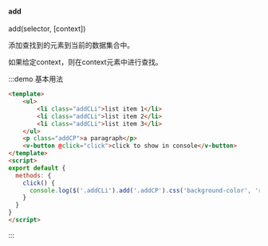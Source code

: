#### add

add(selector, [context]) 

添加查找到的元素到当前的数据集合中。

如果给定context，则在context元素中进行查找。

:::demo 基本用法
```html
<template>
    <ul>
        <li class="addCLi">list item 1</li>
        <li class="addCLi">list item 2</li>
        <li class="addCLi">list item 3</li>
    </ul>
    <p class="addCP">a paragraph</p>
    <v-button @click="click">click to show in console</v-button>
</template>
<script>
export default {
  methods: {
    click() {
      console.log($('.addCLi').add('.addCP').css('background-color', 'red'));
    }
  }
}
</script>
```
:::
